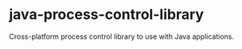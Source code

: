 java-process-control-library
============================

Cross-platform process control library to use with Java applications.
